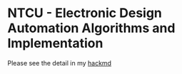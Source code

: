# NTCU - Electronic Design Automation Algorithms and Implementation

Please see the detail in my [hackmd](https://hackmd.io/ptCrmQkbShmaAEasK8_RCA)
